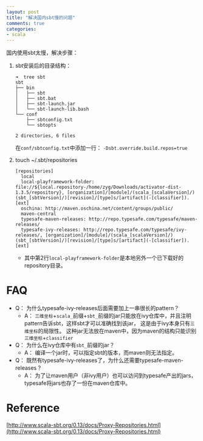 ```yaml
---
layout: post
title: "解决国内sbt慢的问题"
comments: true
categories:
- scala
---
```


国内使用sbt太慢，解决步骤：

1. sbt安装后的目录结构：

	```
	➜  tree sbt
	sbt
	├── bin
	│   ├── sbt
	│   ├── sbt.bat
	│   ├── sbt-launch.jar
	│   └── sbt-launch-lib.bash
	└── conf
	    ├── sbtconfig.txt
	    └── sbtopts

	2 directories, 6 files
	```

	在`conf/sbtconfig.txt`中添加一行： `-Dsbt.override.build.repos=true`
1. touch ~/.sbt/repositories

	```
	[repositories]
	  local
	  local-playframework-folder: file://${local.repository-/home/zyg/Downloads/activator-dist-1.3.5/repository}, [organization]/[module]/(scala_[scalaVersion]/)(sbt_[sbtVersion]/)[revision]/[type]s/[artifact](-[classifier]).[ext]
	  oschina: http://maven.oschina.net/content/groups/public/
	  maven-central
	  typesafe-maven-releases: http://repo.typesafe.com/typesafe/maven-releases/
	  typesafe-ivy-releases: http://repo.typesafe.com/typesafe/ivy-releases/, [organization]/[module]/(scala_[scalaVersion]/)(sbt_[sbtVersion]/)[revision]/[type]s/[artifact](-[classifier]).[ext]
	```
	- 其中第2行`local-playframework-folder`是本地另外一个已下载好的repository目录。

FAQ
=====

- Q： 为什么typesafe-ivy-releases后面需要加上一串很长的pattern？
	- A： `三维坐标`+`scala_`前缀+`sbt_`前缀的jar只能放在ivy仓库中，并且注明pattern告诉sbt，这样sbt才可以准确找到该jar， 这是由于ivy本身只有`三维坐标`的局限性。 这种jar无法放在maven中，因为maven的结构只能识别`三维坐标`+`classifier`
- Q： 为什么在ivy仓库中有`sbt_`前缀的jar？
	- A： 编译一个jar时，可以指定sbt的版本，而maven则无法指定。
- Q： 既然有typesafe-ivy-releases了，为什么还需要typesafe-maven-releases？
	- A： 为了让maven用户（非ivy用户）也可以访问到typesafe产出的jars，typesafe将jars也存了一份在maven仓库中。

Reference
=========
[http://www.scala-sbt.org/0.13/docs/Proxy-Repositories.html](http://www.scala-sbt.org/0.13/docs/Proxy-Repositories.html)
